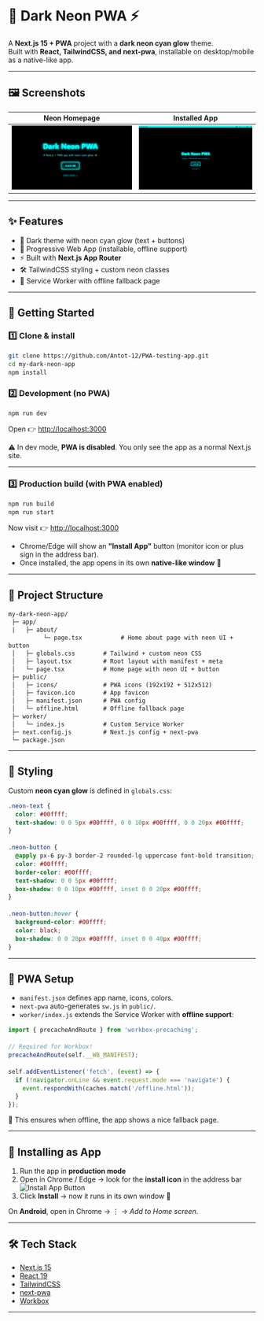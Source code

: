 # 🌌 Dark Neon PWA ⚡

A **Next.js 15 + PWA** project with a **dark neon cyan glow** theme.  
Built with **React, TailwindCSS, and next-pwa**, installable on desktop/mobile as a native-like app.

---

## 🖼 Screenshots

| Neon Homepage               | Installed App              |
| --------------------------- | -------------------------- |
| ![Home](./docs/screen1.png) | ![App](./docs/screen3.png) |



---

## ✨ Features
- 🎨 Dark theme with neon cyan glow (text + buttons)
- 📱 Progressive Web App (installable, offline support)
- ⚡ Built with **Next.js App Router**
- 🛠 TailwindCSS styling + custom neon classes
- 🔔 Service Worker with offline fallback page

---

## 🚀 Getting Started

### 1️⃣ Clone & install
```bash
git clone https://github.com/Antot-12/PWA-testing-app.git
cd my-dark-neon-app
npm install
````

### 2️⃣ Development (no PWA)

```bash
npm run dev
```

Open 👉 [http://localhost:3000](http://localhost:3000)

⚠️ In dev mode, **PWA is disabled**. You only see the app as a normal Next.js site.

---

### 3️⃣ Production build (with PWA enabled)

```bash
npm run build
npm run start
```

Now visit 👉 [http://localhost:3000](http://localhost:3000)

* Chrome/Edge will show an **"Install App"** button (monitor icon or plus sign in the address bar).
* Once installed, the app opens in its own **native-like window** 🎉

---

## 📂 Project Structure

```
my-dark-neon-app/
 ├─ app/
 |   ├─ about/
          └─ page.tsx           # Home about page with neon UI + button
 │   ├─ globals.css        # Tailwind + custom neon CSS
 │   ├─ layout.tsx         # Root layout with manifest + meta
 │   └─ page.tsx           # Home page with neon UI + button
 ├─ public/
 │   ├─ icons/             # PWA icons (192x192 + 512x512)
 │   ├─ favicon.ico        # App favicon
 │   ├─ manifest.json      # PWA config
 │   └─ offline.html       # Offline fallback page
 ├─ worker/
 │   └─ index.js           # Custom Service Worker
 ├─ next.config.js         # Next.js config + next-pwa
 └─ package.json
```

---

## 🎨 Styling

Custom **neon cyan glow** is defined in `globals.css`:

```css
.neon-text {
  color: #00ffff;
  text-shadow: 0 0 5px #00ffff, 0 0 10px #00ffff, 0 0 20px #00ffff;
}

.neon-button {
  @apply px-6 py-3 border-2 rounded-lg uppercase font-bold transition;
  color: #00ffff;
  border-color: #00ffff;
  text-shadow: 0 0 5px #00ffff;
  box-shadow: 0 0 10px #00ffff, inset 0 0 20px #00ffff;
}

.neon-button:hover {
  background-color: #00ffff;
  color: black;
  box-shadow: 0 0 20px #00ffff, inset 0 0 40px #00ffff;
}
```

---

## 🔧 PWA Setup

* `manifest.json` defines app name, icons, colors.
* `next-pwa` auto-generates `sw.js` in `public/`.
* `worker/index.js` extends the Service Worker with **offline support**:

```js
import { precacheAndRoute } from 'workbox-precaching';

// Required for Workbox!
precacheAndRoute(self.__WB_MANIFEST);

self.addEventListener('fetch', (event) => {
  if (!navigator.onLine && event.request.mode === 'navigate') {
    event.respondWith(caches.match('/offline.html'));
  }
});
```

📌 This ensures when offline, the app shows a nice fallback page.

---

## 📱 Installing as App

1. Run the app in **production mode**
2. Open in Chrome / Edge → look for the **install icon** in the address bar
   ![Install App Button](./docs/install.png)
3. Click **Install** → now it runs in its own window 🚀

On **Android**, open in Chrome → ⋮ → *Add to Home screen*.

---

## 🛠 Tech Stack

* [Next.js 15](https://nextjs.org/)
* [React 19](https://react.dev/)
* [TailwindCSS](https://tailwindcss.com/)
* [next-pwa](https://github.com/shadowwalker/next-pwa)
* [Workbox](https://developer.chrome.com/docs/workbox/)

---
